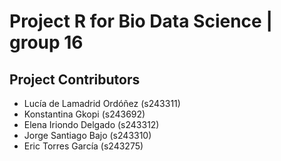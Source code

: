 # Project R for Bio Data Science | group 16 

## Project Contributors
* Lucía de Lamadrid Ordóñez (s243311)
* Konstantina Gkopi (s243692)
* Elena Iriondo Delgado (s243312)
* Jorge Santiago Bajo (s243310)
* Eric Torres García (s243275)
